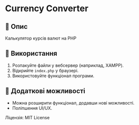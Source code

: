 # Currency Converter

## 📌 Опис
Калькулятор курсів валют на PHP

## 🚀 Використання
1. Розпакуйте файли у вебсервер (наприклад, XAMPP).
2. Відкрийте `index.php` у браузері.
3. Використовуйте функціонал програми.

## 🔧 Додаткові можливості
- Можна розширити функціонал, додавши нові можливості.
- Поліпшення UI/UX.

Ліцензія: MIT License
